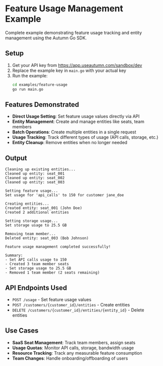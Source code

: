 # Feature Usage Management Example

Complete example demonstrating feature usage tracking and entity management using the Autumn Go SDK.

## Setup

1. Get your API key from https://app.useautumn.com/sandbox/dev
2. Replace the example key in `main.go` with your actual key
3. Run the example:
   ```bash
   cd examples/feature-usage
   go run main.go
   ```

## Features Demonstrated

- **Direct Usage Setting**: Set feature usage values directly via API
- **Entity Management**: Create and manage entities like seats, team members
- **Batch Operations**: Create multiple entities in a single request
- **Usage Tracking**: Track different types of usage (API calls, storage, etc.)
- **Entity Cleanup**: Remove entities when no longer needed

## Output

```
Cleaning up existing entities...
Cleaned up entity: seat_001
Cleaned up entity: seat_002
Cleaned up entity: seat_003

Setting feature usage...
Set usage for 'api_calls' to 150 for customer jane_doe

Creating entities...
Created entity: seat_001 (John Doe)
Created 2 additional entities

Setting storage usage...
Set storage usage to 25.5 GB

Removing team member...
Deleted entity: seat_003 (Bob Johnson)

Feature usage management completed successfully!

Summary:
- Set API calls usage to 150
- Created 3 team member seats
- Set storage usage to 25.5 GB
- Removed 1 team member (2 seats remaining)
```

## API Endpoints Used

- `POST /usage` - Set feature usage values
- `POST /customers/{customer_id}/entities` - Create entities
- `DELETE /customers/{customer_id}/entities/{entity_id}` - Delete entities

## Use Cases

- **SaaS Seat Management**: Track team members, assign seats
- **Usage Quotas**: Monitor API calls, storage, bandwidth usage  
- **Resource Tracking**: Track any measurable feature consumption
- **Team Changes**: Handle onboarding/offboarding of users